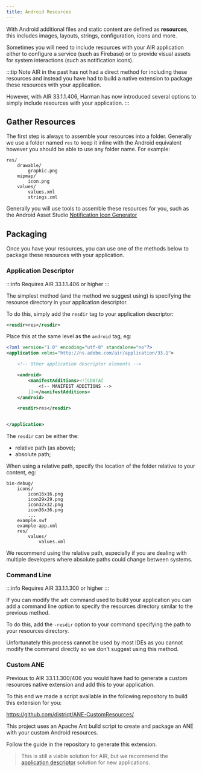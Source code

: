 ```yaml
---
title: Android Resources
---
```


With Android additional files and static content are defined as **resources**, this includes images, layouts, strings, configuration, icons and more.

Sometimes you will need to include resources with your AIR application either to configure a service (such as Firebase) or to provide visual assets for system interactions (such as notification icons).

:::tip Note
AIR in the past has not had a direct method for including these resources and instead you have had to build a native extension to package these resources with your application.

However, with AIR 33.1.1.406, Harman has now introduced several options to simply include resources with your application.
:::


## Gather Resources

The first step is always to assemble your resources into a folder. Generally we use a folder named `res` to keep it inline with the Android equivalent however you should be able to use any folder name. For example:

```
res/
    drawable/
        graphic.png
    mipmap/
        icon.png
    values/
        values.xml
        strings.xml
```

Generally you will use tools to assemble these resources for you, such as the Android Asset Studio [Notification Icon Generator](https://romannurik.github.io/AndroidAssetStudio/icons-notification.html)


## Packaging

Once you have your resources, you can use one of the methods below to package these resources with your application.


### Application Descriptor 

:::info
Requires AIR 33.1.1.406 or higher
:::

The simplest method (and the method we suggest using) is specifying the resource directory in your application descriptor.

To do this, simply add the `resdir` tag to your application descriptor:

```xml
<resdir>res</resdir>
```

Place this at the same level as the `android` tag, eg:

```xml
<?xml version="1.0" encoding="utf-8" standalone="no"?>
<application xmlns="http://ns.adobe.com/air/application/33.1">

    <!-- Other application descriptor elements -->

	<android>
		<manifestAdditions><![CDATA[
            <!-- MANIFEST ADDITIONS -->
		]]></manifestAdditions>
    </android>

    <resdir>res</resdir>


</application>
```

The `resdir` can be either the:
- relative path (as above);
- absolute path;


When using a relative path, specify the location of the folder relative to your content, eg:

```
bin-debug/
    icons/
        icon16x16.png
        icon29x29.png
        icon32x32.png
        icon36x36.png
        ...
    example.swf
    example-app.xml
    res/
        values/
            values.xml
```

We recommend using the relative path, especially if you are dealing with multiple developers where absolute paths could change between systems.


### Command Line 

:::info
Requires AIR 33.1.1.300 or higher
:::

If you can modify the `adt` command used to build your application you can add a command line option to specify the resources directory similar to the previous method.

To do this, add the `-resdir` option to your command specifying the path to your resources directory.

Unfortunately this process cannot be used by most IDEs as you cannot modify the command directly so we don't suggest using this method. 



### Custom ANE

Previous to AIR 33.1.1.300/406 you would have had to generate a custom resources native extension and add this to your application. 

To this end we made a script available in the following repository to build this extension for you: 

https://github.com/distriqt/ANE-CustomResources/


This project uses an Apache Ant build script to create and package an ANE with your custom Android resources.

Follow the guide in the repository to generate this extension.

>
> This is still a viable solution for AIR, but we recommend the [application descriptor](#application-descriptor) solution for new applications. 
>
